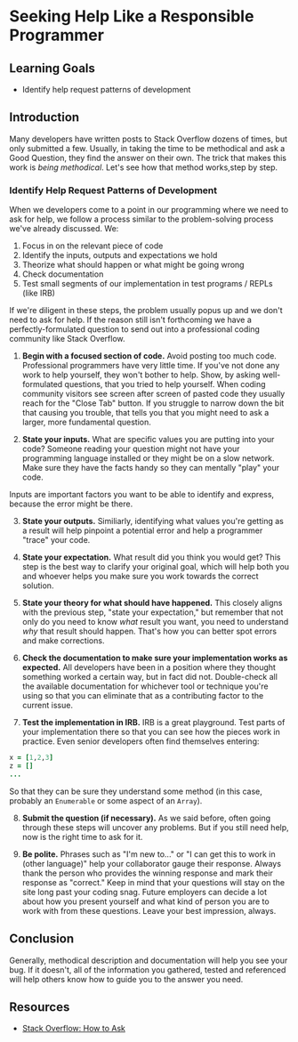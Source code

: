 # Seeking Help Like a Responsible Programmer

## Learning Goals

- Identify help request patterns of development

## Introduction

Many developers have written posts to Stack Overflow dozens of times, but only
submitted a few. Usually, in taking the time to be methodical and ask a Good
Question, they find the answer on their own. The trick that makes this work is
_being methodical_. Let's see how that method works,step by step.

### Identify Help Request Patterns of Development

When we developers come to a point in our programming where we need to ask for
help, we follow a process similar to the problem-solving process we've already
discussed. We:

1. Focus in on the relevant piece of code
2. Identify the inputs, outputs and expectations we hold
3. Theorize what should happen or what might be going wrong
4. Check documentation
5. Test small segments of our implementation in test programs / REPLs (like IRB)

If we're diligent in these steps, the problem usually popus up and we don't need 
to ask for help. If the reason still isn't forthcoming we have a
perfectly-formulated question to send out into a professional coding community
like Stack Overflow.

1. **Begin with a focused section of code.** Avoid posting too much code. Professional
programmers have very little time. If you've not done any work to help yourself,
they won't bother to help. Show, by asking well-formulated questions,
that you tried to help yourself. When coding community visitors see screen
after screen of pasted code they usually reach for the "Close Tab" button.
If you struggle to narrow down the bit that causing you trouble, that
tells you that you might need to ask a larger, more fundamental question.

2. **State your inputs.** What are specific values you are putting into your
code? Someone reading your question might not have your programming language
installed or they might be on a slow network. Make sure they have the facts handy
so they can mentally "play" your code.

Inputs are important factors you want to be able to identify and express,
because the error might be there.

3. **State your outputs.** Similiarly, identifying what values you're getting as
a result will help pinpoint a potential error and help a programmer "trace" your code.

4. **State your expectation.** What result did you think you would get? This
step is the best way to clarify your original goal, which will help both you and
whoever helps you make sure you work towards the correct solution.

5. **State your theory for what should have happened.** This closely aligns with
the previous step, "state your expectation," but remember that not only do you
need to know _what_ result you want, you need to understand _why_ that result
should happen. That's how you can better spot errors and make corrections.

6. **Check the documentation to make sure your implementation works as
expected.** All developers have been in a position where they thought
something worked a certain way, but in fact did not. Double-check all the
available documentation for whichever tool or technique you're using so that you
can eliminate that as a contributing factor to the current issue.

7. **Test the implementation in IRB.** IRB is a great playground. Test parts of your
implementation there so that you can see how the pieces work in practice. Even
senior developers often find themselves entering:

```ruby
x = [1,2,3]
z = []
...
```

So that they can be sure they understand some method (in this case, probably an
`Enumerable` or some aspect of an `Array`).

8. **Submit the question (if necessary).** As we said before, often going
through these steps will uncover any problems. But if you still need help, now
is the right time to ask for it.

9. **Be polite.** Phrases such as "I'm new to..." or "I can get this to work in
(other language)" help your collaborator gauge their response. Always thank the person
who provides the winning response and mark their response as "correct." Keep in
mind that your questions will stay on the site long past your coding snag. Future
employers can decide a lot about how you present yourself and what kind of person
you are to work with from these questions. Leave your best impression, always.

## Conclusion

Generally, methodical description and documentation will help you see your bug.
If it doesn't, all of the information you gathered, tested and referenced will
help others know how to guide you to the answer you need.

## Resources

- [Stack Overflow: How to Ask](https://stackoverflow.com/help/how-to-ask)
